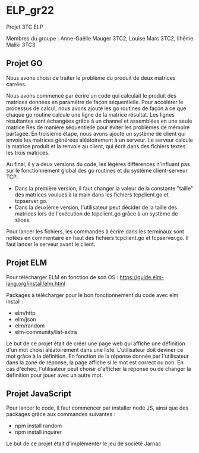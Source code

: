 # ELP_gr22
Projet 3TC ELP

Membres du groupe : Anne-Gaëlle Mauger 3TC2, Louise Marc 3TC2, Ilhême Maliki 3TC3

## Projet GO

Nous avons choisi de traiter le problème du produit de deux matrices carrées. 

Nous avons commencé par écrire un code qui calculait le produit des matrices données en paramètre de façon séquentielle. 
Pour accélérer le processus de calcul, nous avons ajouté les go routines de façon à ce que chaque go routine calcule une ligne de la matrice résultat. 
Les lignes résultantes sont échangées grâce à un channel et assemblées en une seule matrice Res de manière séquentielle pour éviter les problèmes de mémoire partagée. 
En troisième étape, nous avons ajouté un système de client qui envoie les matrices générées aléatoirement à un serveur. Le serveur calcule la matrice produit et la renvoie au client, qui écrit dans des fichiers textes les trois matrices.

Au final, il y a deux versions du code, les légères différences n'influant pas sur le fonctionnement global des go routines et du système client-serveur TCP. 
- Dans la première version, il faut changer la valeur de la constante "taille" des matrices voulues à la main dans les fichiers tcpclient.go et tcpserver.go.
- Dans la deuxième version, l'utilisateur peut décider de la taille des matrices lors de l'exécution de tcpclient.go grâce à un système de slices.

Pour lancer les fichiers, les commandes à écrire dans les terminaux sont notées en commentaire en haut des fichiers tcpclient.go et tcpserver.go. 
Il faut lancer le serveur avant le client.

## Projet ELM

Pour télécharger ELM en fonction de son OS : https://guide.elm-lang.org/install/elm.html

Packages à télécharger pour le bon fonctionnement du code avec elm install :
- elm/http
- elm/json
- elm/random
- elm-community/list-extra

Le but de ce projet était de créer une page web qui affiche une définition d'un mot choisi aléatoirement dans une liste. L'utilisateur doit deviner ce mot grâce à la définition.
En fonction de la réponse donnée par l'utilisateur dans la zone de réponse, la page affiche si le mot est correct ou non. En cas d'échec, l'utilisateur peut choisir d'afficher la réponse ou de changer la définition pour jouer avec un autre mot.

## Projet JavaScript

Pour lancer le code, il faut commencer par installer node JS, ainsi que des packages grâce aux commandes suivantes  :
- npm install random
- npm install inquirer

Le but de ce projet était d'implémenter le jeu de société Jarnac.
